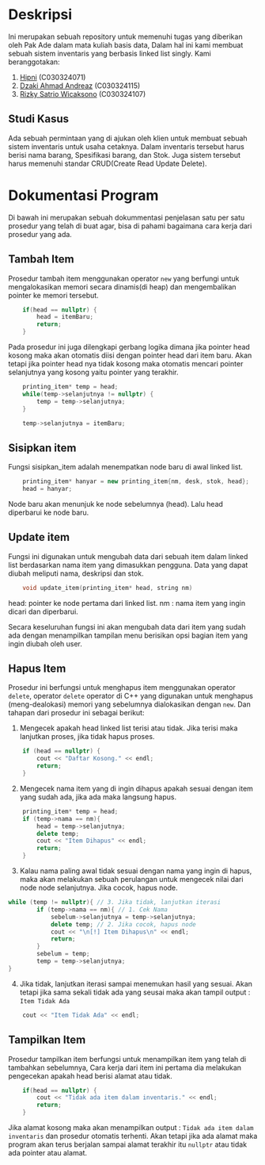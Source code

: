 # Deskripsi
Ini merupakan sebuah repository untuk memenuhi tugas yang diberikan oleh Pak Ade dalam mata kuliah basis data, Dalam hal ini kami membuat sebuah sistem inventaris yang berbasis linked list singly. Kami beranggotakan:
1. [Hipni](https://github.com/Haippp) (C030324071)
2. [Dzaki Ahmad Andreaz](https://github.com/Yellowdudee) (C030324115)
3. [Rizky Satrio Wicaksono](https://github.com/orennn12) (C030324107)

## Studi Kasus
Ada sebuah permintaan yang di ajukan oleh klien untuk membuat sebuah sistem inventaris untuk usaha cetaknya. Dalam inventaris tersebut harus berisi nama barang, Spesifikasi barang, dan Stok. Juga sistem tersebut harus memenuhi standar CRUD(Create Read Update Delete).

# Dokumentasi Program
Di bawah ini merupakan sebuah dokummentasi penjelasan satu per satu prosedur yang telah di buat agar, bisa di pahami bagaimana cara kerja dari prosedur yang ada.

## Tambah Item
Prosedur tambah item menggunakan operator `new` yang berfungi untuk mengalokasikan memori secara dinamis(di heap) dan mengembalikan pointer ke memori tersebut.
```cpp
    if(head == nullptr) {
        head = itemBaru;
        return;
    } 
```
Pada prosedur ini juga dilengkapi gerbang logika dimana jika pointer head kosong maka akan otomatis diisi dengan pointer head dari item baru. Akan tetapi jika pointer head nya tidak kosong maka otomatis mencari pointer selanjutnya yang kosong yaitu pointer yang terakhir.
```cpp
    printing_item* temp = head;
    while(temp->selanjutnya != nullptr) {
        temp = temp->selanjutnya;
    }

    temp->selanjutnya = itemBaru;
```

## Sisipkan item
Fungsi sisipkan_item adalah menempatkan node baru di awal linked list.
```cpp
    printing_item* hanyar = new printing_item{nm, desk, stok, head};
    head = hanyar;
```
Node baru akan menunjuk ke node sebelumnya (head). Lalu head diperbarui ke node baru.

## Update item
Fungsi ini digunakan untuk mengubah data dari sebuah item dalam linked list berdasarkan nama item yang dimasukkan pengguna. Data yang dapat diubah meliputi nama, deskripsi dan stok.
```cpp
    void update_item(printing_item* head, string nm)
```
head: pointer ke node pertama dari linked list.
nm  : nama item yang ingin dicari dan diperbarui.

Secara keseluruhan fungsi ini akan mengubah data dari item yang sudah ada dengan menampilkan tampilan menu berisikan opsi bagian item yang ingin diubah oleh user.

## Hapus Item
Prosedur ini berfungsi untuk menghapus item menggunakan operator `delete`, operator `delete` operator di C++ yang digunakan untuk menghapus (meng-dealokasi) memori yang sebelumnya dialokasikan dengan `new`. Dan tahapan dari prosedur ini sebagai berikut:
1. Mengecek apakah head linked list terisi atau tidak. Jika terisi maka lanjutkan proses, jika tidak hapus proses. 
```cpp
    if (head == nullptr) {
        cout << "Daftar Kosong." << endl;
        return;
    }
```
2. Mengecek nama item yang di ingin dihapus apakah sesuai dengan item yang sudah ada, jika ada maka langsung hapus.
```cpp
    printing_item* temp = head;
    if (temp->nama == nm){
        head = temp->selanjutnya;
        delete temp;
        cout << "Item Dihapus" << endl;
        return;
    }
``` 
3. Kalau nama paling awal tidak sesuai dengan nama yang ingin di hapus, maka akan melakukan sebuah perulangan untuk mengecek nilai dari node node selanjutnya. Jika cocok, hapus node.
```cpp
while (temp != nullptr){ // 3. Jika tidak, lanjutkan iterasi
        if (temp->nama == nm){ // 1. Cek Nama
            sebelum->selanjutnya = temp->selanjutnya;
            delete temp; // 2. Jika cocok, hapus node
            cout << "\n[!] Item Dihapus\n" << endl;
            return;
        }
        sebelum = temp;
        temp = temp->selanjutnya;
}
```
4. Jika tidak, lanjutkan iterasi sampai menemukan hasil yang sesuai. Akan tetapi jika sama sekali tidak ada yang seusai maka akan tampil output : `Item Tidak Ada`
```cpp
    cout << "Item Tidak Ada" << endl;
```

## Tampilkan Item
Prosedur tampilkan item berfungsi untuk menampilkan item yang telah di tambahkan sebelumnya, Cara kerja dari item ini pertama dia melakukan pengecekan apakah head berisi alamat atau tidak.
```cpp
    if(head == nullptr) {
        cout << "Tidak ada item dalam inventaris." << endl;
        return;
    }
```
Jika alamat kosong maka akan menampilkan output : `Tidak ada item dalam inventaris` dan prosedur otomatis terhenti. Akan tetapi jika ada alamat maka program akan terus berjalan sampai alamat terakhir itu `nullptr` atau tidak ada pointer atau alamat.